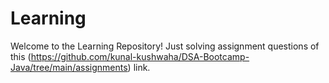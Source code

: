 # Learning

Welcome to the Learning Repository! 
Just solving assignment questions of this (https://github.com/kunal-kushwaha/DSA-Bootcamp-Java/tree/main/assignments) link.
